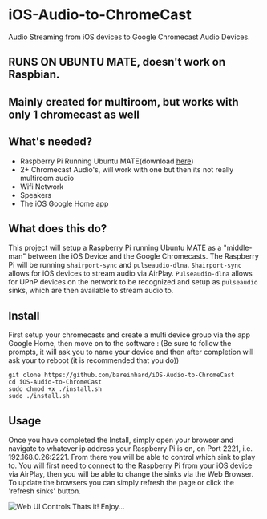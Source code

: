 # iOS-Audio-to-ChromeCast
Audio Streaming from iOS devices to Google Chromecast Audio Devices.
## RUNS ON UBUNTU MATE, doesn't work on Raspbian.
## Mainly created for multiroom, but works with only 1 chromecast as well

## What's needed?
* Raspberry Pi Running Ubuntu MATE(download [here](https://ubuntu-mate.org/download/))
* 2+ Chromecast Audio's, will work with one but then its not really multiroom audio
* Wifi Network
* Speakers
* The iOS Google Home app

## What does this do?
This project will setup a Raspberry Pi running Ubuntu MATE as a "middle-man" between the iOS Device and the Google Chromecasts. The Raspberry Pi will be running `shairport-sync` and `pulseaudio-dlna`. `Shairport-sync` allows for iOS devices to stream audio via AirPlay. `Pulseaudio-dlna` allows for UPnP devices on the network to be recognized and setup as `pulseaudio` sinks, which are then available to stream audio to.

## Install

First setup your chromecasts and create a multi device group via the app Google Home, then move on to the software : (Be sure to follow the prompts, it will ask you to name your device and then after completion will ask your to reboot (it is recommended that you do))

```
git clone https://github.com/bareinhard/iOS-Audio-to-ChromeCast
cd iOS-Audio-to-ChromeCast
sudo chmod +x ./install.sh
sudo ./install.sh
```

## Usage

Once you have completed the Install, simply open your browser and navigate to whatever ip address your Raspberry Pi is on, on Port 2221, i.e. 192.168.0.26:2221. From there you will be able to control which sink to play to. You will first need to connect to the Raspberry Pi from your iOS device via AirPlay, then you will be able to change the sinks via the Web Browser. To update the browsers you can simply refresh the page or click the 'refresh sinks' button.


![Web UI Controls](https://raw.githubusercontent.com/BaReinhard/iOS-Audio-to-ChromeCast/master/node/public/app/img/multiroomaudio.png)
Thats it! Enjoy...
